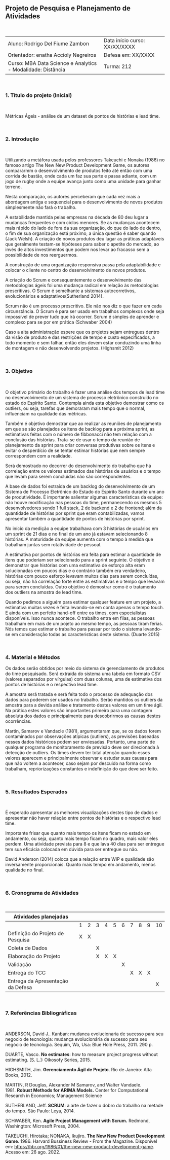## Projeto de Pesquisa e Planejamento de Atividades

<br>

|   |   |   |
|---|---|---|
| Aluno: Rodrigo Del Fiume Zambon  |  Data início curso: XX/XX/XXXX |
| Orientador: enatha Accioly Negreiros | Defesa em: XX/XXXX
| Curso: MBA Data Science e Analytics - Modalidade: Distância | Turma: 212 |

<br>

### 1. Título do projeto (Inicial)

<br>

Métricas Ágeis - análise de um dataset de pontos de histórias e lead time.

<br>

### 2. Introdução

<br>

Utilizando a metáfora usada pelos professores Takeuchi e Nonaka (1986) no famoso artigo The New New Product Development Game, os autores compararmm o desenvolvimento de produtos feito até então com uma corrida de bastão, onde cada um faz sua parte e passa adiante, com um jogo de rugby onde a equipe avança junto como uma unidade para ganhar terreno.

Nesta comparação, os autores perceberam que cada vez mais a abordagem antiga e sequencial para o desenvolvimento de novos produtos simplesmente não fará o trabalho.

A estabilidade mantida pelas empresas na década de 80 deu lugar a mudanças frequentes e com ciclos menores. Se as mudanças acontecem mais rápido do lado de fora da sua organização, do que do lado de dentro, o fim de sua organização está próximo, a única questão é saber quando (Jack Welsh). A criação de novos produtos deu lugar as práticas adaptáveis que geralmente testam-se hipóteses para saber o apetite do mercado, ao invés de altos investimentos que podem nos levar ao fracasso sem a possibilidade de nos reerguermos.

A construção de uma organização responsiva passa pela adaptabilidade e colocar o cliente no centro do desenvolvimento de novos produtos. 

A criação do Scrum e consequentemente o desenvolvimento das metodologias ágeis foi uma mudança radical em relação às metodologias prescritivas. O Scrum é semelhante a sistemas autocorretivos, evolucionários e adaptativos(Sutherland 2014).

Scrum não é um processo prescritivo. Ele não nos diz o que fazer em cada circunstância. O Scrum é para ser usado em trabalhos complexos onde seja impossível de prever tudo que irá ocorrer. Scrum é simples de aprender e complexo para se por em prática (Schwaber 2004)

Caso a alta administração espere que os projetos sejam entregues dentro da visão de produto e das restrições de tempo e custo especificados, a todo momento e sem falhar, então eles devem estar conduzindo uma linha de montagem e não desenvolvendo projetos. (Highsmit 2012)

<br>

### 3. Objetivo

<br>

O objetivo primário do trabalho é fazer uma análise dos tempos de lead time no desenvolvimento de um sistema de processo eletrônico construído no estado do Espírito Santo. Contempla ainda esta objetivo demostrar como os outliers, ou seja, tarefas que demoraram mais tempo que o normal, influenciam na qualidade das métricas.

Também é objetivo demostrar que ao realizar as reuniões de planejamento em que se são planejados os itens de backlog para a próxima sprint, as estimativas feitas com o número de fibbonacci não tem relação com a conclusão das histórias. Trata-se de usar o tempo da reunião de planejamento da sprint para criar conversas produtivas sobre os itens e evitar o desperdício de se tentar estimar histórias que nem sempre correspondem com a realidade.

Será demostrado no decorrer do desenvolvimento do trabalho que há correlação entre os valores estimados das histórias de usuários e o tempo que levam para serem concluídas não são correspondentes.

A base de dados foi extraída de um backlog do desenvolvimento de um Sistema de Processo Eletrônico do Estado do Espírito Santo durante um ano de produtividade. É importante salientar algumas características da equipe: não houve modificação nas pessoas do time, permanecendo os mesmos 5 desenvolvedores sendo 1 full stack, 2 de backend e 2 de frontend; além da quantidade de histórias por sprint que eram contabilizadas, vamos apresentar também a quantidade de pontos de histórias por sprint.

No início da medição a equipe trabalhava com 3 histórias de usuários em um sprint de 21 dias e no final de um ano já estavam selecionando 8 histórias. A maturidade da equipe aumenta com o tempo à medida que trabalham juntas sem rotatividade de pessoal.

A estimativa por pontos de histórias era feita para estimar a quantidade de itens que poderiam ser selecionado para a sprint seguinte. O objetivo é demonstrar que histórias com uma estimativa de esforço alta eram solucionadas em poucos dias e o contrário também era verdadeiro, histórias com pouco esforço levavam muitos dias para serem concluídas, ou seja, não há correlação forte entre as estimativas e o tempo que levavam para serem concluídas. Outro objetivo é demostrar como é o tratamento dos outliers na amostra de lead time.

Quando pedimos a alguém para estimar qualquer feature em um projeto, a estimativa muitas vezes é feita levando-se em conta apenas o tempo touch. E ainda com um perfeito hand-off entre os times, com especialistas disponíveis. Isso nunca acontece. O trabalho entra em filas, as pessoas trabalham em mais de um pojeto ao mesmo tempo, as pessoas tiram férias. Nós temos que estimar o trabalho para passar por todo o sistema levando-se em consideração todas as caracteristicas deste sistema. (Duarte 2015)

<br>

### 4. Material e Métodos

Os dados serão obtidos por meio do sistema de gerenciamento de produtos do time pesquisado. Será extraída do sistema uma tabela em formato CSV (valores separados por vírgulas) com duas colunas, uma de estimativa dos pontos de histórias e o respectivo lead time. 

A amostra será tratada e será feita todo o processo de adequação dos dados para poderem ser usados no trabalho. Serão mantidos os outliers da amostra para a devida análise e tratamento destes valores em um time ágil. Na prática estes valores são importantes primeiro para uma contagem absoluta dos dados e principalmente para descobrirmos as causas destes ocorrências.

Martin, Samarov e Vandacle (1981), argumentaram que, se os dados forem contaminados por observações atípicas (outliers), as previsões baseadas nesses dados históricos podem ser enviesadas. Portanto, uma parte de qualquer programa de monitoramento de previsão deve ser direcionada à detecção de outliers. Os times devem ter total atenção quando esses valores aparecem e principalmente observar e estudar suas causas para que não voltem a acontecer, caso sejam por descuido na forma como trabalham, repriorizações constantes e indefinição do que deve ser feito.

<br>

### 5. Resultados Esperados

<br>

É esperado apresentar as melhores visualizações destes tipo de dados e apresentar não haver relação entre pontos de histórias e o respectivo lead time.

Importante frisar que quanto mais tempo os itens ficam no estado em andamento, ou seja, quanto mais tempo ficam no quadro, mais valor eles perdem. Uma atividade prevista para 8 e que lava 40 dias para ser entregue tem sua eficácia colocada em dúvida para ser entregue ou não.

David Anderson (2014) coloca que a relação entre WIP e qualidade são inversamente proporcionais. Quanto mais tempo em andamento, menos qualidade no final.

<br>

### 6. Cronograma de Atividades

<br>

| Atividades planejadas |   |   |   |   |   |   |   |   |   |   |
|---                    |---|---|---|---|---|---|---|---|---|---|
|                                   | 1 | 2 | 3 | 4 | 5 | 6 | 7 | 8 | 9 | 10 |
| Definição do Projeto de Pesquisa  | X | X |   |   |   |   |   |   |   |   |
| Coleta de Dados                   |   |   | X |   |   |   |   |   |   |   |
| Elaboração do Projeto             |   |   | X | X | X |   |   |   |   |   |
| Validação                         |   |   |   |   |   | X |   |   |   |   |
| Entrega do TCC                    |   |   |   |   |   |   | X | X | X |   |
| Entrega da Apresentação da Defesa |   |   |   |   |   |   |   |   |   | X |

<br>

### 7. Referências Bibliográficas

<br>

ANDERSON, David J.. Kanban: mudanca evolucionaria de sucesso para seu negocio de tecnologia: mudança evolucionária de sucesso para seu negócio de tecnologia. Sequim, Wa, Usa: Blue Hole Press, 2011. 290 p.

DUARTE, Vasco. **No estimates**: how to measure project progress without estimating. [S. L.]: Oikosofy Series, 2015.

HIGHSMITH, Jim. **Gerenciamento Ágil de Projeto**. Rio de Janeiro: Alta Books, 2012.

MARTIN, R Douglas, Alexander M Samarov, and Walter Vandaele. 1981. **Robust Methods for ARIMA Models.** Center for Computational Research in Economics; Management Science

SUTHERLAND, Jeff. **SCRUM**: a arte de fazer o dobro do trabalho na metade do tempo. São Paulo: Leya, 2014.

SCHWABER, Ken. **Agile Project Management with Scrum.** Redmond, Washington: Microsoft Press, 2004.

TAKEUCHI, Hirotaka; NONAKA, Ikujiro. **The New New Product Development Game**. 1986. Harvard Bussiness Review - From the Magazine. Disponível em: https://hbr.org/1986/01/the-new-new-product-development-game. Acesso em: 26 ago. 2022.